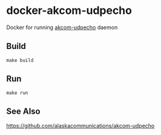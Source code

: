 # docker-akcom-udpecho

Docker for running [akcom-udpecho](https://github.com/alaskacommunications/akcom-udpecho) daemon 

## Build

`make build`

## Run

`make run`

## See Also

https://github.com/alaskacommunications/akcom-udpecho
